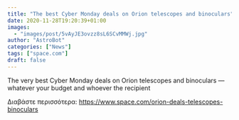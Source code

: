 ```yaml
---
title: "The best Cyber Monday deals on Orion telescopes and binoculars"
date: 2020-11-28T19:20:39+01:00
images:
  - "images/post/5vAyJE3ovzz8sL6SCvMMWj.jpg"
author: "AstroBot"
categories: ["News"]
tags: ["space.com"]
draft: false
---
```


The very best Cyber Monday deals on Orion telescopes and binoculars — whatever your budget and whoever the recipient 

Διαβάστε περισσότερα: https://www.space.com/orion-deals-telescopes-binoculars
